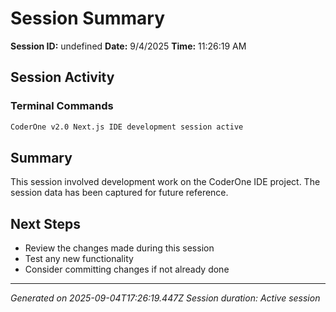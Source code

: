 # Session Summary

**Session ID:** undefined
**Date:** 9/4/2025
**Time:** 11:26:19 AM

## Session Activity

### Terminal Commands
```bash
CoderOne v2.0 Next.js IDE development session active
```






## Summary
This session involved development work on the CoderOne IDE project. The session data has been captured for future reference.

## Next Steps
- Review the changes made during this session
- Test any new functionality
- Consider committing changes if not already done

---
*Generated on 2025-09-04T17:26:19.447Z*
*Session duration: Active session*